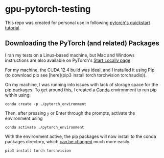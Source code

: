 # gpu-pytorch-testing
This repo was created for personal use in following [pytorch's quickstart tutorial](https://pytorch.org/tutorials/beginner/basics/quickstart_tutorial.html).

## Downloading the PyTorch (and related) Packages
I ran my tests on a Linux-based machine, but Mac and Windows instructions are also available on PyTorch's [Start Locally page](https://pytorch.org/get-started/locally/).

For my machine, the CUDA 12.4 build was ideal, and I installed it using Pip (to download pip see [here](pip3 install torch torchvision torchaudio)).

On my machine, I was running into issues with lack of storage space for the pip packages. To get around this, I created a [Conda](https://github.com/conda-forge/miniforge) environment to run pip within using:
```
conda create -p ./pytorch_environment
```

Then, after pressing `y` or Enter through the prompts, activate the environment using
```
conda activate ./pytorch_environment
```

With the environment active, the pip packages will now install to the conda packages directory, which [can be changed](https://docs.conda.io/projects/conda/en/latest/user-guide/configuration/custom-env-and-pkg-locations.html) much more easily.
```
pip3 install torch torchvision
```


